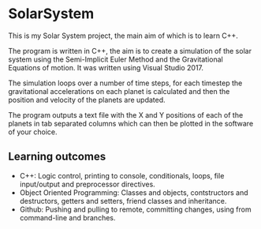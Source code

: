 # SolarSystem
This is my Solar System project, the main aim of which is to learn C++.


The program is written in C++, the aim is to create a simulation of the solar system using the Semi-Implicit Euler Method and the Gravitational Equations of motion. It was written using Visual Studio 2017.

The simulation loops over a number of time steps, for each timestep the gravitational accelerations on each planet is calculated and then the position and velocity of the planets are updated.

The program outputs a text file with the X and Y positions of each of the planets in tab separated columns which can then be plotted in the software of your choice.


## Learning outcomes

* C++: Logic control, printing to console, conditionals, loops, file input/output and preprocessor directives.
* Object Oriented Programming: Classes and objects, contstructors and destructors, getters and setters, friend classes and inheritance.
* Github: Pushing and pulling to remote, committing changes, using from command-line and branches.
